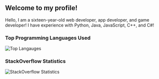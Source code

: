 ## Welcome to my profile!
Hello, I am a sixteen-year-old web developer, app developer, and game developer! I have experience with Python, Java, JavaScript, C++, and C#!

### Top Programming Languages Used
![Top Langauges](https://github-readme-stats.vercel.app/api/top-langs/?username=Gamerlots&theme=tokyonight)

### StackOverflow Statistics
![StackOverflow Statistics](https://github-readme-stackoverflow.vercel.app/?userID=15095204&theme=dark)
